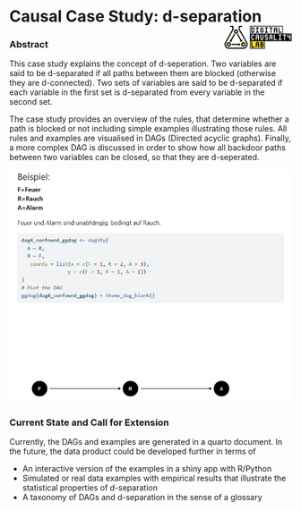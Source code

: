 # Causal Case Study: d-separation <a href="https://digitalcausalitylab.github.io/"><img src="figures/logo.png" align="right" width = "120" /></a>

### Abstract

This case study explains the concept of d-seperation. Two variables are said to be d-separated if all paths between them are blocked (otherwise they are d-connected). Two sets of variables are said to be d-separated if each variable in the first set is d-separated from every variable in the second set. 

The case study provides an overview of the rules, that determine whether a path is blocked or not including simple examples illustrating those rules. All rules and examples are visualised in DAGs (Directed acyclic graphs). Finally, a more complex DAG is discussed in order to show how all backdoor paths between two variables can be closed, so that they are d-seperated.

![](figures/dseparation.png)

### Current State and Call for Extension

Currently, the DAGs and examples are generated in a quarto document. In the future, the data product could be developed further in terms of 

* An interactive version of the examples in a shiny app with R/Python
* Simulated or real data examples with empirical results that illustrate the statistical properties of d-separation
* A taxonomy of DAGs and d-separation in the sense of a glossary
